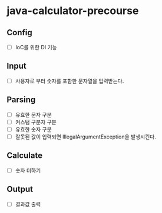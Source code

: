 # java-calculator-precourse

## Config
- [ ] IoC를 위한 DI 기능 

## Input
- [ ] 사용자로 부터 숫자를 포함한 문자열을 입력받는다.

## Parsing
- [ ] 유효한 문자 구분
- [ ] 커스텀 구분자 구분
- [ ] 유효한 숫자 구분
- [ ] 잘못된 값이 입력되면 IllegalArgumentException을 발생시킨다.

## Calculate
- [ ] 숫자 더하기

## Output
- [ ] 결과값 출력

